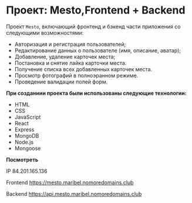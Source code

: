 # Проект: Mesto,Frontend + Backend
Проект `Mesto`, включающий фронтенд и бэкенд части приложения со следующими возможностями:
* Авторизация и регистрация пользователей;
* Редактирование данных о пользователе (имя, описание, аватар);
* Добавление, удаление карточек места;
* Постановка и снятие лайка карточки места.
* Получение списка всех добавленных карточек места.
* Просмотр фотографий в полноэранном режиме.
* Проведение валидации полей форм.
  
**При созданиии проекта были использованы следующие технологии:**
* HTML
* CSS
* JavaScript
* React
* Express
* MongoDB
* Node.js
* Mongoose

**Посмотреть**

IP 84.201.165.136

Frontend https://mesto.maribel.nomoredomains.club

Backend https://api.mesto.maribel.nomoredomains.club